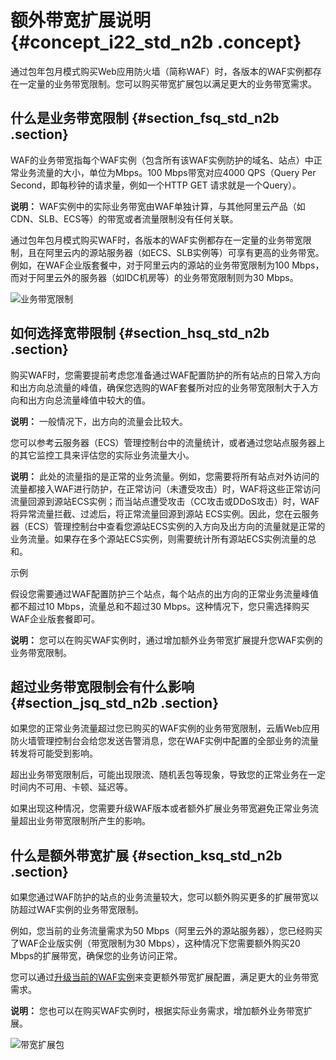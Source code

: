 # 额外带宽扩展说明 {#concept_i22_std_n2b .concept}

通过包年包月模式购买Web应用防火墙（简称WAF）时，各版本的WAF实例都存在一定量的业务带宽限制。您可以购买带宽扩展包以满足更大的业务带宽需求。

## 什么是业务带宽限制 {#section_fsq_std_n2b .section}

WAF的业务带宽指每个WAF实例（包含所有该WAF实例防护的域名、站点）中正常业务流量的大小，单位为Mbps。100 Mbps带宽对应4000 QPS（Query Per Second，即每秒钟的请求量，例如一个HTTP GET 请求就是一个Query）。

**说明：** WAF实例中的实际业务带宽由WAF单独计算，与其他阿里云产品（如CDN、SLB、ECS等）的带宽或者流量限制没有任何关联。

通过包年包月模式购买WAF时，各版本的WAF实例都存在一定量的业务带宽限制，且在阿里云内的源站服务器（如ECS、SLB实例等）可享有更高的业务带宽。例如，在WAF企业版套餐中，对于阿里云内的源站的业务带宽限制为100 Mbps，而对于阿里云外的服务器（如IDC机房等）的业务带宽限制则为30 Mbps。

![业务带宽限制](http://static-aliyun-doc.oss-cn-hangzhou.aliyuncs.com/assets/img/15540/15668750587286_zh-CN.png)

## 如何选择宽带限制 {#section_hsq_std_n2b .section}

购买WAF时，您需要提前考虑您准备通过WAF配置防护的所有站点的日常入方向和出方向总流量的峰值，确保您选购的WAF套餐所对应的业务带宽限制大于入方向和出方向总流量峰值中较大的值。

**说明：** 一般情况下，出方向的流量会比较大。

您可以参考云服务器（ECS）管理控制台中的流量统计，或者通过您站点服务器上的其它监控工具来评估您的实际业务流量大小。

**说明：** 此处的流量指的是正常的业务流量。例如，您需要将所有站点对外访问的流量都接入WAF进行防护，在正常访问（未遭受攻击）时，WAF将这些正常访问流量回源到源站ECS实例；而当站点遭受攻击（CC攻击或DDoS攻击）时，WAF将异常流量拦截、过滤后，将正常流量回源到源站 ECS实例。因此，您在云服务器（ECS）管理控制台中查看您源站ECS实例的入方向及出方向的流量就是正常的业务流量。如果存在多个源站ECS实例，则需要统计所有源站ECS实例流量的总和。

示例

假设您需要通过WAF配置防护三个站点，每个站点的出方向的正常业务流量峰值都不超过10 Mbps，流量总和不超过30 Mbps。这种情况下，您只需选择购买WAF企业版套餐即可。

**说明：** 您可以在购买WAF实例时，通过增加额外业务带宽扩展提升您WAF实例的业务带宽限制。

## 超过业务带宽限制会有什么影响 {#section_jsq_std_n2b .section}

如果您的正常业务流量超过您已购买的WAF实例的业务带宽限制，云盾Web应用防火墙管理控制台会给您发送告警消息，您在WAF实例中配置的全部业务的流量转发将可能受到影响。

超出业务带宽限制后，可能出现限流、随机丢包等现象，导致您的正常业务在一定时间内不可用、卡顿、延迟等。

如果出现这种情况，您需要升级WAF版本或者额外扩展业务带宽避免正常业务流量超出业务带宽限制所产生的影响。

## 什么是额外带宽扩展 {#section_ksq_std_n2b .section}

如果您通过WAF防护的站点的业务流量较大，您可以额外购买更多的扩展带宽以防超过WAF实例的业务带宽限制。

例如，您当前的业务流量需求为50 Mbps（阿里云外的源站服务器），您已经购买了WAF企业版实例（带宽限制为30 Mbps），这种情况下您需要额外购买20 Mbps的扩展带宽，确保您的业务访问正常。

您可以通过[升级当前的WAF实例](intl.zh-CN/产品定价/续费与升级.md#ol_ut4_hdn_42b)来变更额外带宽扩展配置，满足更大的业务带宽需求。

**说明：** 您也可以在购买WAF实例时，根据实际业务需求，增加额外业务带宽扩展。

![带宽扩展包](http://static-aliyun-doc.oss-cn-hangzhou.aliyuncs.com/assets/img/15540/15668750587287_zh-CN.png)

